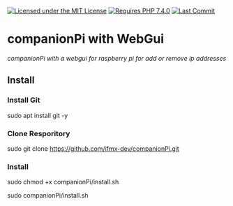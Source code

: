 [![Licensed under the MIT License](https://img.shields.io/badge/License-MIT-blue.svg)](https://github.com/lbuchs/WebAuthn/blob/master/LICENSE)
[![Requires PHP 7.4.0](https://img.shields.io/badge/PHP-7.4.0-green.svg)](https://php.net)
[![Last Commit](https://img.shields.io/github/last-commit/lbuchs/WebAuthn.svg)](https://github.com/lbuchs/WebAuthn/commits/master)

# companionPi with WebGui
*companionPi with a webgui for raspberry pi for add or remove ip addresses*

## Install

### Install Git
sudo apt install git -y

### Clone Resporitory
sudo git clone https://github.com/ifmx-dev/companionPi.git

### Install
sudo chmod +x companionPi/install.sh

sudo companionPi/install.sh
